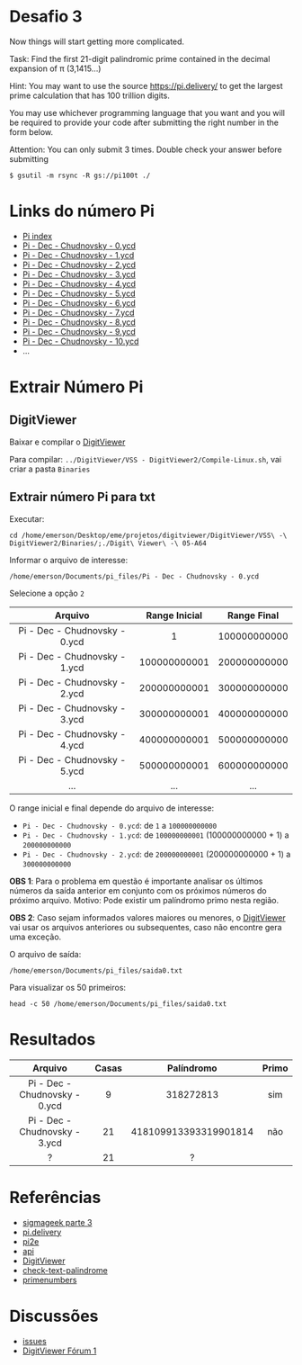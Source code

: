 # Desafio 3

Now things will start getting more complicated. 

Task: Find the first 21-digit palindromic prime contained in the decimal expansion of π (3,1415…)

Hint: You may want to use the source  https://pi.delivery/ to get the largest prime calculation that has 100 trillion digits. 

You may use whichever programming language that you want and you will be required to provide your code after submitting the right number in the form below. 

Attention: You can only submit 3 times. Double check your answer before submitting

```
$ gsutil -m rsync -R gs://pi100t ./
```

# Links do número Pi

- [Pi index](https://storage.googleapis.com/pi100t/index.html)
- [Pi - Dec - Chudnovsky - 0.ycd](https://storage.googleapis.com/pi100t/Pi%20-%20Dec%20-%20Chudnovsky/Pi%20-%20Dec%20-%20Chudnovsky%20-%200.ycd)
- [Pi - Dec - Chudnovsky - 1.ycd](https://storage.googleapis.com/pi100t/Pi%20-%20Dec%20-%20Chudnovsky/Pi%20-%20Dec%20-%20Chudnovsky%20-%201.ycd)
- [Pi - Dec - Chudnovsky - 2.ycd](https://storage.googleapis.com/pi100t/Pi%20-%20Dec%20-%20Chudnovsky/Pi%20-%20Dec%20-%20Chudnovsky%20-%202.ycd)
- [Pi - Dec - Chudnovsky - 3.ycd](https://storage.googleapis.com/pi100t/Pi%20-%20Dec%20-%20Chudnovsky/Pi%20-%20Dec%20-%20Chudnovsky%20-%203.ycd)
- [Pi - Dec - Chudnovsky - 4.ycd](https://storage.googleapis.com/pi100t/Pi%20-%20Dec%20-%20Chudnovsky/Pi%20-%20Dec%20-%20Chudnovsky%20-%204.ycd)
- [Pi - Dec - Chudnovsky - 5.ycd](https://storage.googleapis.com/pi100t/Pi%20-%20Dec%20-%20Chudnovsky/Pi%20-%20Dec%20-%20Chudnovsky%20-%205.ycd)
- [Pi - Dec - Chudnovsky - 6.ycd](https://storage.googleapis.com/pi100t/Pi%20-%20Dec%20-%20Chudnovsky/Pi%20-%20Dec%20-%20Chudnovsky%20-%206.ycd)
- [Pi - Dec - Chudnovsky - 7.ycd](https://storage.googleapis.com/pi100t/Pi%20-%20Dec%20-%20Chudnovsky/Pi%20-%20Dec%20-%20Chudnovsky%20-%207.ycd)
- [Pi - Dec - Chudnovsky - 8.ycd](https://storage.googleapis.com/pi100t/Pi%20-%20Dec%20-%20Chudnovsky/Pi%20-%20Dec%20-%20Chudnovsky%20-%208.ycd)
- [Pi - Dec - Chudnovsky - 9.ycd](https://storage.googleapis.com/pi100t/Pi%20-%20Dec%20-%20Chudnovsky/Pi%20-%20Dec%20-%20Chudnovsky%20-%209.ycd)
- [Pi - Dec - Chudnovsky - 10.ycd](https://storage.googleapis.com/pi100t/Pi%20-%20Dec%20-%20Chudnovsky/Pi%20-%20Dec%20-%20Chudnovsky%20-%210.ycd)
- ...

# Extrair Número Pi

## DigitViewer

Baixar e compilar o [DigitViewer](https://github.com/Mysticial/DigitViewer)

Para compilar: `../DigitViewer/VSS - DigitViewer2/Compile-Linux.sh`, vai criar a pasta `Binaries`

## Extrair número Pi para txt

Executar:

`cd /home/emerson/Desktop/eme/projetos/digitviewer/DigitViewer/VSS\ -\ DigitViewer2/Binaries/;./Digit\ Viewer\ -\ 05-A64`

Informar o arquivo de interesse:

`/home/emerson/Documents/pi_files/Pi - Dec - Chudnovsky - 0.ycd`

Selecione a opção `2`


| Arquivo | Range Inicial    | Range Final    |
| :---:   | :---: | :---: |
| Pi - Dec - Chudnovsky - 0.ycd | 1   | 100000000000   |
| Pi - Dec - Chudnovsky - 1.ycd | 100000000001   | 200000000000   |
| Pi - Dec - Chudnovsky - 2.ycd | 200000000001   | 300000000000   |
| Pi - Dec - Chudnovsky - 3.ycd | 300000000001   | 400000000000   |
| Pi - Dec - Chudnovsky - 4.ycd | 400000000001   | 500000000000   |
| Pi - Dec - Chudnovsky - 5.ycd | 500000000001   | 600000000000   |
| ... | ...    | ...    |

O range inicial e final depende do arquivo de interesse:

- `Pi - Dec - Chudnovsky - 0.ycd`: de `1` a `100000000000`
- `Pi - Dec - Chudnovsky - 1.ycd`: de `100000000001` (100000000000 + 1) a `200000000000`
- `Pi - Dec - Chudnovsky - 2.ycd`: de `200000000001` (200000000000 + 1) a `300000000000`


**OBS 1**: Para o problema em questão é importante analisar os últimos números da saída anterior em conjunto com os próximos números do próximo arquivo. Motivo: Pode existir um palíndromo primo nesta região.

**OBS 2**: Caso sejam informados valores maiores ou menores, o [DigitViewer](https://github.com/Mysticial/DigitViewer) vai usar os arquivos anteriores ou subsequentes, caso não encontre gera uma exceção.

O arquivo de saída:

`/home/emerson/Documents/pi_files/saida0.txt`

Para visualizar os 50 primeiros:

`head -c 50 /home/emerson/Documents/pi_files/saida0.txt`

# Resultados

| Arquivo | Casas | Palíndromo    | Primo    |
| :---: | :---: | :---: | :---: |
| Pi - Dec - Chudnovsky - 0.ycd | 9 | 318272813   | sim |
| Pi - Dec - Chudnovsky - 3.ycd | 21 | 418109913393319901814   | não |
| ? | 21 | ?   |  |

# Referências

- [sigmageek parte 3](https://sigmageek.com/solution/find-large-palindromic-prime-numbers-in-the-decimal-expansion-of-%CF%80-31415%E2%80%A6-1656603146901x235034290182684670)
- [pi.delivery](https://pi.delivery/)
- [pi2e](https://pi2e.ch/blog/2017/03/10/pi-digits-download/#download)
- [api](https://api.pi.delivery/v1/pi?start=100000000000000&numberOfDigits=100&radix=10)
- [DigitViewer](https://github.com/Mysticial/DigitViewer)
- [check-text-palindrome](https://onlinetexttools.com/check-text-palindrome)
- [primenumbers](https://pt.numberempire.com/primenumbers.php)

# Discussões

- [issues](https://github.com/Mysticial/y-cruncher/issues)
- [DigitViewer Fórum 1](https://github.com/Mysticial/y-cruncher/issues/19)

